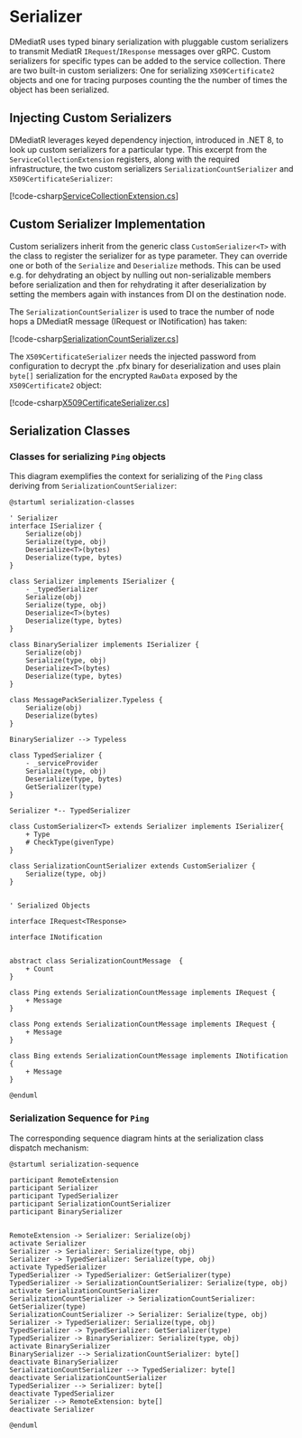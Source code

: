 # Serializer

DMediatR uses typed binary serialization with pluggable custom serializers to
transmit MediatR `IRequest`/`IResponse` messages over gRPC. Custom serializers
for specific types can be added to the service collection.  There are two
built-in custom serializers: One for serializing `X509Certificate2` objects and
one for tracing purposes counting the  the number of times the object has been
serialized.

## Injecting Custom Serializers

DMediatR leverages keyed dependency injection, introduced in .NET 8, to look up
custom serializers for a particular type. This excerpt from the
`ServiceCollectionExtension` registers, along with the required infrastructure,
the two custom serializers `SerializationCountSerializer` and
`X509CertificateSerializer`:

[!code-csharp[ServiceCollectionExtension.cs](../../src/DMediatR/ServiceCollectionExtension.cs?name=registerserializers&highlight=4-5)]

## Custom Serializer Implementation

Custom serializers inherit from the generic class `CustomSerializer<T>` with the class to
register the serializer for as type parameter. They can override one or both of the
`Serialize` and `Deserialize` methods. This can be used e.g. for dehydrating an object by
nulling out non-serializable members before serialization and then for rehydrating it after 
deserialization by setting the members again with instances from DI on the destination node.

The `SerializationCountSerializer` is used to trace the number of node hops a DMediatR 
message (IRequest or INotification) has taken:

[!code-csharp[SerializationCountSerializer.cs](../../src/DMediatR/SerializationCountSerializer.cs)]

The `X509CertificateSerializer` needs the injected password from configuration
to decrypt the .pfx binary for deserialization and uses plain `byte[]`
serialization for the encrypted `RawData` exposed by the `X509Certificate2`
object:

[!code-csharp[X509CertificateSerializer.cs](../../src/DMediatR/X509CertificateSerializer.cs)]


## Serialization Classes

### Classes for serializing `Ping` objects

This diagram exemplifies the context for serializing of the `Ping` class
deriving from `SerializationCountSerializer`:

```plantUml
@startuml serialization-classes

' Serializer
interface ISerializer {
    Serialize(obj)
    Serialize(type, obj)
    Deserialize<T>(bytes)
    Deserialize(type, bytes)
}

class Serializer implements ISerializer {
    - _typedSerializer
    Serialize(obj)
    Serialize(type, obj)
    Deserialize<T>(bytes)
    Deserialize(type, bytes)
}

class BinarySerializer implements ISerializer {
    Serialize(obj)
    Serialize(type, obj)
    Deserialize<T>(bytes)
    Deserialize(type, bytes)
}

class MessagePackSerializer.Typeless {
    Serialize(obj)
    Deserialize(bytes)
}

BinarySerializer --> Typeless

class TypedSerializer {
    - _serviceProvider
    Serialize(type, obj)
    Deserialize(type, bytes)
    GetSerializer(type)
}

Serializer *-- TypedSerializer

class CustomSerializer<T> extends Serializer implements ISerializer{
    + Type
    # CheckType(givenType)
}

class SerializationCountSerializer extends CustomSerializer {
    Serialize(type, obj)
}


' Serialized Objects

interface IRequest<TResponse>

interface INotification


abstract class SerializationCountMessage  {
    + Count
}

class Ping extends SerializationCountMessage implements IRequest {
    + Message
}

class Pong extends SerializationCountMessage implements IRequest {
    + Message
}

class Bing extends SerializationCountMessage implements INotification {
    + Message
}

@enduml

```

### Serialization Sequence for `Ping`

The corresponding sequence diagram hints at the serialization class dispatch mechanism:

```plantUml
@startuml serialization-sequence

participant RemoteExtension
participant Serializer
participant TypedSerializer
participant SerializationCountSerializer
participant BinarySerializer


RemoteExtension -> Serializer: Serialize(obj)
activate Serializer
Serializer -> Serializer: Serialize(type, obj)
Serializer -> TypedSerializer: Serialize(type, obj)
activate TypedSerializer
TypedSerializer -> TypedSerializer: GetSerializer(type)
TypedSerializer -> SerializationCountSerializer: Serialize(type, obj)
activate SerializationCountSerializer
SerializationCountSerializer -> SerializationCountSerializer: GetSerializer(type)
SerializationCountSerializer -> Serializer: Serialize(type, obj)
Serializer -> TypedSerializer: Serialize(type, obj)
TypedSerializer -> TypedSerializer: GetSerializer(type)
TypedSerializer -> BinarySerializer: Serialize(type, obj)
activate BinarySerializer
BinarySerializer --> SerializationCountSerializer: byte[]
deactivate BinarySerializer
SerializationCountSerializer --> TypedSerializer: byte[]
deactivate SerializationCountSerializer
TypedSerializer --> Serializer: byte[]
deactivate TypedSerializer
Serializer --> RemoteExtension: byte[]
deactivate Serializer

@enduml
```


